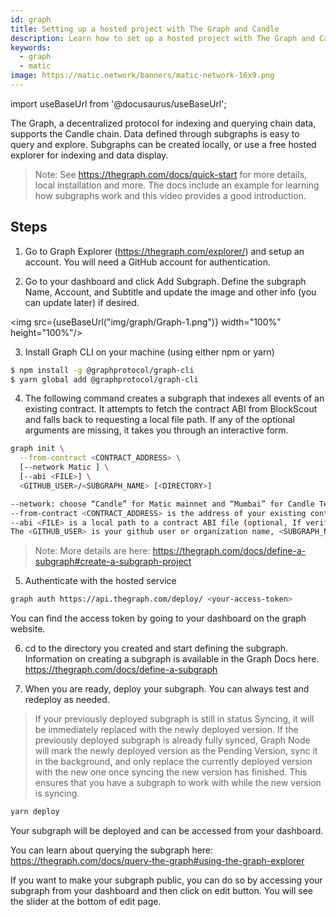 ```yaml
---
id: graph
title: Setting up a hosted project with The Graph and Candle
description: Learn how to set up a hosted project with The Graph and Candle.
keywords:
  - graph
  - matic
image: https://matic.network/banners/matic-network-16x9.png 
---
```


import useBaseUrl from '@docusaurus/useBaseUrl';

The Graph, a decentralized protocol for indexing and querying chain data, supports the Candle chain. Data defined through subgraphs is easy to query and explore. Subgraphs can be created locally, or use a free hosted explorer for indexing and data display. 

> Note: See https://thegraph.com/docs/quick-start for more details, local installation and more. The docs include an example for learning how subgraphs work and this video provides a good introduction.

## Steps

1. Go to Graph Explorer (https://thegraph.com/explorer/) and setup an account. You will need a GitHub account for authentication.

2. Go to your dashboard and click Add Subgraph. Define the subgraph Name, Account, and Subtitle and update the image and other info (you can update later) if desired.

<img src={useBaseUrl("img/graph/Graph-1.png")} width="100%" height="100%"/>


3. Install Graph CLI on your machine (using either npm or yarn)

```bash 
$ npm install -g @graphprotocol/graph-cli
$ yarn global add @graphprotocol/graph-cli
```

4. The following command creates a subgraph that indexes all events of an existing contract. It attempts to fetch the contract ABI from BlockScout and falls back to requesting a local file path. If any of the optional arguments are missing, it takes you through an interactive form.

```bash
graph init \
  --from-contract <CONTRACT_ADDRESS> \
  [--network Matic ] \
  [--abi <FILE>] \
  <GITHUB_USER>/<SUBGRAPH_NAME> [<DIRECTORY>]

--network: choose “Candle” for Matic mainnet and “Mumbai” for Candle Testnet.
--from-contract <CONTRACT_ADDRESS> is the address of your existing contract which you have deployed on Candle: Testnet or Mainnet.
--abi <FILE> is a local path to a contract ABI file (optional, If verified in BlockScout, the graph will grab the ABI, otherwise you will need to manually add the ABI. You can save the abi from BlockScout or by running truffle compile or solc on a public project.)
The <GITHUB_USER> is your github user or organization name, <SUBGRAPH_NAME> is the name for your subgraph, and <DIRECTORY> is the optional name of the directory where graph init will put the example subgraph manifest.
```

>Note: More details are here: https://thegraph.com/docs/define-a-subgraph#create-a-subgraph-project

5. Authenticate with the hosted service

```bash
graph auth https://api.thegraph.com/deploy/ <your-access-token>
```
You can find the access token by going to your dashboard on the graph website.

6. cd to the directory you created and start defining the subgraph. Information on creating a subgraph is available in the Graph Docs here. https://thegraph.com/docs/define-a-subgraph

7. When you are ready, deploy your subgraph. You can always test and redeploy as needed. 

>If your previously deployed subgraph is still in status Syncing, it will be immediately replaced with the newly deployed version. If the previously deployed subgraph is already fully synced, Graph Node will mark the newly deployed version as the Pending Version, sync it in the background, and only replace the currently deployed version with the new one once syncing the new version has finished. This ensures that you have a subgraph to work with while the new version is syncing.

```bash
yarn deploy
```

Your subgraph will be deployed and can be accessed from your dashboard.

You can learn about querying the subgraph here: https://thegraph.com/docs/query-the-graph#using-the-graph-explorer

If you want to make your subgraph public, you can do so by accessing your subgraph from your dashboard and then click on edit button. You will see the slider at the bottom of edit page.
